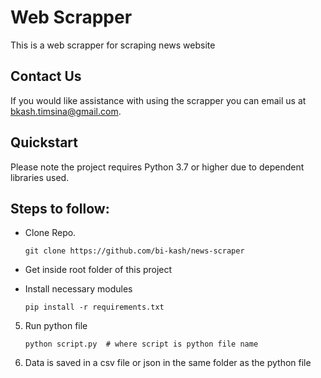 # Web Scrapper

This is a web scrapper for scraping news website


## Contact Us
 
If you would like assistance with using the scrapper you can email us at bkash.timsina@gmail.com.

## Quickstart

Please note the project requires Python 3.7 or higher due to dependent libraries used.


## Steps to follow:
- Clone Repo. 
 
    ```
    git clone https://github.com/bi-kash/news-scraper
    ```

- Get inside root folder of this project

- Install necessary modules
    ```
    pip install -r requirements.txt
    ```

5. Run python file
    ```
    python script.py  # where script is python file name
    ```
6. Data is saved in a csv file or json in the same folder as the python file